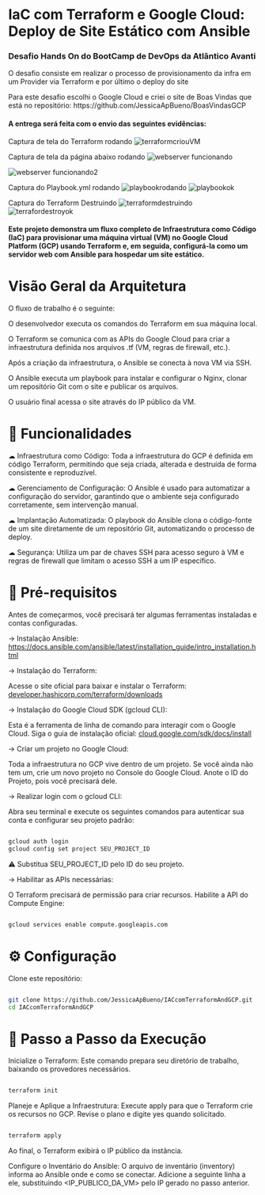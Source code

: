 ﻿# IaC com Terraform e Google Cloud: Deploy de Site Estático com Ansible

<h3>Desafio Hands On do BootCamp de DevOps da Atlântico Avanti</h3>

<p>O desafio consiste em realizar o processo de provisionamento da infra em um Provider via Terraform  e por último o deploy do site</p>
<p>Para este desafio escolhi o Google Cloud e criei o site de Boas Vindas que está no repositório: https://github.com/JessicaApBueno/BoasVindasGCP </p>


<h4>A entrega será feita com o envio das seguintes evidências:</h4>

Captura de tela do Terraform rodando
![terraformcriouVM](https://github.com/user-attachments/assets/dbf3334b-a6f8-4c28-82fd-383dbe4a77ad)


Captura de tela da página abaixo rodando
![webserver funcionando](https://github.com/user-attachments/assets/2136582b-4b65-495b-aee0-cba73b200efb)

![webserver funcionando2](https://github.com/user-attachments/assets/47ab5ea9-65a3-47db-b3e9-e1dc8de98015)

Captura do Playbook.yml rodando
![playbookrodando](https://github.com/user-attachments/assets/4e8f40f2-e2eb-4dc6-8df9-f6de800a4ca6)
![playbookok](https://github.com/user-attachments/assets/fae14fe3-a184-4757-a603-524bebe50863)

Captura do Terraform Destruindo
![terraformdestruindo](https://github.com/user-attachments/assets/521c8567-9398-4ecd-9ffd-021f9b991a9b)
![terrafordestroyok](https://github.com/user-attachments/assets/2b0fc80a-e6af-4116-95ed-2b2444eea6d6)

<h4>Este projeto demonstra um fluxo completo de Infraestrutura como Código (IaC) para provisionar uma máquina virtual (VM) no Google Cloud Platform (GCP) usando Terraform e, em seguida, configurá-la como um servidor web com Ansible para hospedar um site estático. </h4>

# Visão Geral da Arquitetura
O fluxo de trabalho é o seguinte:

O desenvolvedor executa os comandos do Terraform em sua máquina local.

O Terraform se comunica com as APIs do Google Cloud para criar a infraestrutura definida nos arquivos .tf (VM, regras de firewall, etc.).

Após a criação da infraestrutura, o Ansible se conecta à nova VM via SSH.

O Ansible executa um playbook para instalar e configurar o Nginx, clonar um repositório Git com o site e publicar os arquivos.

O usuário final acessa o site através do IP público da VM.

# 🚀 Funcionalidades
☁ Infraestrutura como Código: Toda a infraestrutura do GCP é definida em código Terraform, permitindo que seja criada, alterada e destruída de forma consistente e reproduzível.

☁ Gerenciamento de Configuração: O Ansible é usado para automatizar a configuração do servidor, garantindo que o ambiente seja configurado corretamente, sem intervenção manual.

☁ Implantação Automatizada: O playbook do Ansible clona o código-fonte de um site diretamente de um repositório Git, automatizando o processo de deploy.

☁ Segurança: Utiliza um par de chaves SSH para acesso seguro à VM e regras de firewall que limitam o acesso SSH a um IP específico.

# 🔧 Pré-requisitos
Antes de começarmos, você precisará ter algumas ferramentas instaladas e contas configuradas.

→ Instalação Ansible: https://docs.ansible.com/ansible/latest/installation_guide/intro_installation.html

→ Instalação do Terraform:

Acesse o site oficial para baixar e instalar o Terraform: [developer.hashicorp.com/terraform/downloads](https://developer.hashicorp.com/terraform/downloads)

→ Instalação do Google Cloud SDK (gcloud CLI):

Esta é a ferramenta de linha de comando para interagir com o Google Cloud. Siga o guia de instalação oficial: [cloud.google.com/sdk/docs/install](https://cloud.google.com/sdk/docs/install)

→ Criar um projeto no Google Cloud:

Toda a infraestrutura no GCP vive dentro de um projeto. Se você ainda não tem um, crie um novo projeto no Console do Google Cloud. Anote o ID do Projeto, pois você precisará dele.

→ Realizar login com o gcloud CLI:

Abra seu terminal e execute os seguintes comandos para autenticar sua conta e configurar seu projeto padrão:

```bash

gcloud auth login
gcloud config set project SEU_PROJECT_ID

```
⚠︎ Substitua SEU_PROJECT_ID pelo ID do seu projeto.

→ Habilitar as APIs necessárias:

O Terraform precisará de permissão para criar recursos. Habilite a API do Compute Engine:

```bash

gcloud services enable compute.googleapis.com

```
# ⚙️ Configuração
Clone este repositório:

```Bash

git clone https://github.com/JessicaApBueno/IACcomTerraformAndGCP.git
cd IACcomTerraformAndGCP

```

# 🚀 Passo a Passo da Execução
Inicialize o Terraform:
Este comando prepara seu diretório de trabalho, baixando os provedores necessários.

```Bash

terraform init
```

Planeje e Aplique a Infraestrutura:
Execute apply para que o Terraform crie os recursos no GCP. Revise o plano e digite yes quando solicitado.

```Bash

terraform apply
```
Ao final, o Terraform exibirá o IP público da instância.

Configure o Inventário do Ansible:
O arquivo de inventário (inventory) informa ao Ansible onde e como se conectar. Adicione a seguinte linha a ele, substituindo <IP_PUBLICO_DA_VM> pelo IP gerado no passo anterior.

